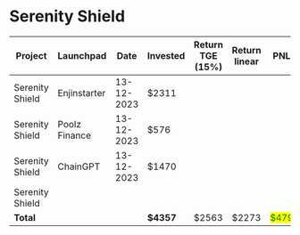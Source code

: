 # Serenity Shield



<table data-full-width="true"><thead><tr><th width="157">Project</th><th width="138">Launchpad</th><th width="132">Date</th><th width="133">Invested</th><th width="168">Return TGE (15%)</th><th width="140">Return linear</th><th>PNL</th></tr></thead><tbody><tr><td>Serenity Shield</td><td>Enjinstarter</td><td>13-12-2023</td><td>$2311</td><td></td><td></td><td></td></tr><tr><td>Serenity Shield</td><td>Poolz Finance</td><td>13-12-2023</td><td>$576</td><td></td><td></td><td></td></tr><tr><td>Serenity Shield</td><td>ChainGPT</td><td>13-12-2023</td><td>$1470</td><td></td><td></td><td></td></tr><tr><td>Serenity Shield</td><td></td><td></td><td></td><td></td><td></td><td></td></tr><tr><td><strong>Total</strong></td><td></td><td></td><td><strong>$4357</strong></td><td>$2563</td><td>$2273</td><td><mark style="color:green;">$479</mark></td></tr></tbody></table>


